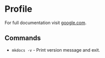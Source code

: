 # Profile

For full documentation visit [google.com](https://www.google.com).

## Commands

* `mkdocs -v` - Print version message and exit.


